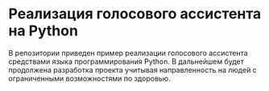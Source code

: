 # Реализация голосового ассистента на Python

В репозитории приведен пример реализации голосового ассистента средствами языка программирования Python. В дальнейшем будет продолжена разработка проекта учитывая направленность на людей с ограниченными возможностями по здоровью. 
